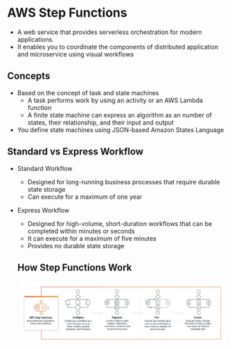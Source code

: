 # AWS Step Functions

- A web service that provides serverless orchestration for modern applications.  
- It enables you to coordinate the components of distributed application and microservice using visual workflows


## Concepts
- Based on the concept of task and state machines
    - A task performs work by using an activity or an AWS Lambda function
    - A finite state machine can express an algorithm as an number of states, their relationship, and their input and output
- You define state machines using JSON-based Amazon States Language

## Standard vs Express Workflow

- Standard Workflow
    - Designed for long-running business processes that require durable state storage
    - Can execute for a maximum of one year

- Express Workflow
    - Designed for high-volume, short-duration workflows that can be completed within minutes or seconds
    - It can execute for a maximum of five minutes
    - Provides no durable state storage

    ## How Step Functions Work

    ![Alt text](images/step-functions.png)